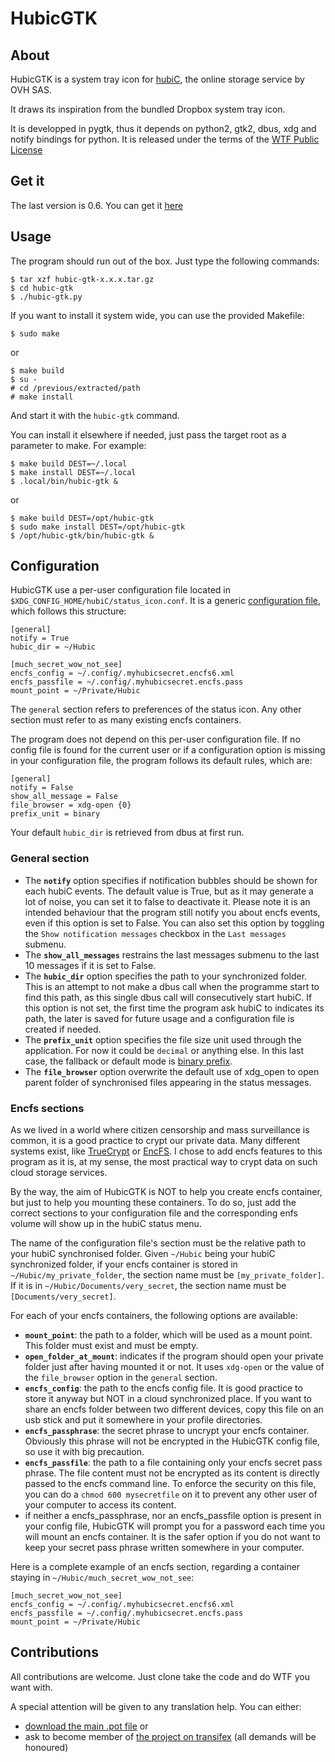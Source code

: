 HubicGTK
========

About
-----

HubicGTK is a system tray icon for [hubiC](https://www.hubic.com),
the online storage service by OVH SAS.

It draws its inspiration from the bundled Dropbox system tray icon.

It is developped in pygtk, thus it depends on python2, gtk2, dbus, xdg
and notify bindings for python. It is released under the terms of the
[WTF Public License](http://www.wtfpl.net/)

Get it
------

The last version is 0.6. You can get it [here](https://projects.depar.is/hubic-gtk/raw/archlinux/hubic-gtk-0.6.tar.gz?name=0f1628c147)

Usage
-----

The program should run out of the box. Just type the following
commands:

    $ tar xzf hubic-gtk-x.x.x.tar.gz
    $ cd hubic-gtk
    $ ./hubic-gtk.py

If you want to install it system wide, you can use the provided
Makefile:

    $ sudo make

or

    $ make build
    $ su -
    # cd /previous/extracted/path
    # make install

And start it with the `hubic-gtk` command.

You can install it elsewhere if needed, just pass the target root as a
parameter to make. For example:

    $ make build DEST=~/.local
    $ make install DEST=~/.local
    $ .local/bin/hubic-gtk &

or

    $ make build DEST=/opt/hubic-gtk
    $ sudo make install DEST=/opt/hubic-gtk
    $ /opt/hubic-gtk/bin/hubic-gtk &


Configuration
-------------

HubicGTK use a per-user configuration file located in
`$XDG_CONFIG_HOME/hubiC/status_icon.conf`. It is a generic
[configuration file](https://en.wikipedia.org/wiki/Ini_file), which
follows this structure:

    [general]
    notify = True
    hubic_dir = ~/Hubic

    [much_secret_wow_not_see]
    encfs_config = ~/.config/.myhubicsecret.encfs6.xml
    encfs_passfile = ~/.config/.myhubicsecret.encfs.pass
    mount_point = ~/Private/Hubic

The `general` section refers to preferences of the status icon. Any
other section must refer to as many existing encfs containers.

The program does not depend on this per-user configuration file. If no
config file is found for the current user or if a configuration option
is missing in your configuration file, the program follows its default
rules, which are:

    [general]
    notify = False
    show_all_message = False
    file_browser = xdg-open {0}
    prefix_unit = binary

Your default `hubic_dir` is retrieved from dbus at first run.

### General section

- The **`notify`** option specifies if notification bubbles should be
  shown for each hubiC events. The default value is True, but as it
  may generate a lot of noise, you can set it to false to deactivate
  it.
  Please note it is an intended behaviour that the program still
  notify you about encfs events, even if this option is set to False.
  You can also set this option by toggling the `Show notification
  messages` checkbox in the `Last messages` submenu.
- The **`show_all_messages`** restrains the last messages submenu to the
  last 10 messages if it is set to False.
- The **`hubic_dir`** option specifies the path to your synchronized
  folder. This is an attempt to not make a dbus call when the
  programme start to find this path, as this single dbus call will
  consecutively start hubiC. If this option is not set, the first time
  the program ask hubiC to indicates its path, the later is saved for
  future usage and a configuration file is created if needed.
- The **`prefix_unit`** option specifies the file size unit used through
  the application. For now it could be `decimal` or anything else. In
  this last case, the fallback or default mode is [binary
  prefix](https://en.wikipedia.org/wiki/Binary_prefix).
- The **`file_browser`** option overwrite the default use of xdg_open to
  open parent folder of synchronised files appearing in the status
  messages.

### Encfs sections

As we lived in a world where citizen censorship and mass surveillance
is common, it is a good practice to crypt our private data. Many
different systems exist, like [TrueCrypt](http://www.truecrypt.org/)
or [EncFS](http://www.arg0.net/encfs). I chose to add encfs features
to this program as it is, at my sense, the most practical way to crypt
data on such cloud storage services.

By the way, the aim of HubicGTK is NOT to help you create encfs
container, but just to help you mounting these containers. To do so,
just add the correct sections to your configuration file and the
corresponding enfs volume will show up in the hubiC status menu.

The name of the configuration file's section must be the relative path
to your hubiC synchronised folder. Given `~/Hubic` being your hubiC
synchronized folder, if your encfs container is stored
in `~/Hubic/my_private_folder`, the section name must be
`[my_private_folder]`. If it is in `~/Hubic/Documents/very_secret`,
the section name must be `[Documents/very_secret]`.

For each of your encfs containers, the following options are
available:

- **`mount_point`**: the path to a folder, which will be used as a mount
  point. This folder must exist and must be empty.
- **`open_folder_at_mount`**: indicates if the program should open your
  private folder just after having mounted it or not. It uses
  `xdg-open` or the value of the `file_browser` option in the
  `general` section.
- **`encfs_config`**: the path to the encfs config file. It is good
  practice to store it anyway but NOT in a cloud synchronized
  place. If you want to share an encfs folder between two different
  devices, copy this file on an usb stick and put it somewhere in
  your profile directories.
- **`encfs_passphrase`**: the secret phrase to uncrypt your encfs
  container. Obviously this phrase will not be encrypted in the
  HubicGTK config file, so use it with big precaution.
- **`encfs_passfile`**: the path to a file containing only your encfs
  secret pass phrase. The file content must not be encrypted as its
  content is directly passed to the encfs command line. To enforce the
  security on this file, you can do a `chmod 600 mysecretfile` on it
  to prevent any other user of your computer to access its content.
- if neither a encfs_passphrase, nor an encfs_passfile option is
  present in your config file, HubicGTK will prompt you for a
  password each time you will mount an encfs container. It is the
  safer option if you do not want to keep your secret pass phrase
  written somewhere in your computer.

Here is a complete example of an encfs section, regarding a container
staying in `~/Hubic/much_secret_wow_not_see`:

    [much_secret_wow_not_see]
    encfs_config = ~/.config/.myhubicsecret.encfs6.xml
    encfs_passfile = ~/.config/.myhubicsecret.encfs.pass
    mount_point = ~/Private/Hubic


Contributions
-------------

All contributions are welcome. Just clone take the code and do WTF you
want with.

A special attention will be given to any translation help. You can
either:

- [download the main .pot file](http://projects.depar.is/hubic-gtk/raw/po/hubic-gtk.pot?name=tip) or
- ask to become member of [the project on transifex](https://www.transifex.com/projects/p/hubicstatus/) (all demands will be honoured)
